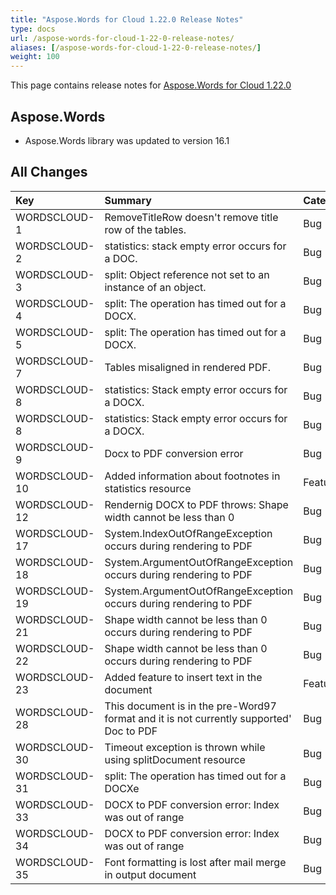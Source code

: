 ```yaml
---
title: "Aspose.Words for Cloud 1.22.0 Release Notes"
type: docs
url: /aspose-words-for-cloud-1-22-0-release-notes/
aliases: [/aspose-words-for-cloud-1-22-0-release-notes/]
weight: 100
---
```


This page contains release notes for [Aspose.Words for Cloud 1.22.0](http://www.aspose.com/downloads/words/cloud/new-releases/aspose.words-for-cloud-1.22.0/)

## Aspose.Words

- Aspose.Words library was updated to version 16.1

## All Changes

|Key |Summary |Category |
| :- | :- | :- |
|WORDSCLOUD-1 |RemoveTitleRow doesn't remove title row of the tables. |Bug |
|WORDSCLOUD-2 |statistics: stack empty error occurs for a DOC. |Bug |
|WORDSCLOUD-3 |split: Object reference not set to an instance of an object. |Bug |
|WORDSCLOUD-4 |split: The operation has timed out for a DOCX. |Bug |
|WORDSCLOUD-5 |split: The operation has timed out for a DOCX. |Bug |
|WORDSCLOUD-7 |Tables misaligned in rendered PDF. |Bug |
|WORDSCLOUD-8 |statistics: Stack empty error occurs for a DOCX. |Bug |
|WORDSCLOUD-8 |statistics: Stack empty error occurs for a DOCX. |Bug |
|WORDSCLOUD-9 |Docx to PDF conversion error |Bug |
|WORDSCLOUD-10 |Added information about footnotes in statistics resource |Feature |
|WORDSCLOUD-12 |Rendernig DOCX to PDF throws: Shape width cannot be less than 0 |Bug |
|WORDSCLOUD-17 |System.IndexOutOfRangeException occurs during rendering to PDF |Bug |
|WORDSCLOUD-18 |System.ArgumentOutOfRangeException occurs during rendering to PDF |Bug |
|WORDSCLOUD-19 |System.ArgumentOutOfRangeException occurs during rendering to PDF |Bug |
|WORDSCLOUD-21 |Shape width cannot be less than 0 occurs during rendering to PDF |Bug |
|WORDSCLOUD-22 |Shape width cannot be less than 0 occurs during rendering to PDF |Bug |
|WORDSCLOUD-23 |Added feature to insert text in the document  |Feature |
|WORDSCLOUD-28 |This document is in the pre-Word97 format and it is not currently supported' Doc to PDF |Bug |
|WORDSCLOUD-30 |Timeout exception is thrown while using splitDocument resource |Bug |
|WORDSCLOUD-31 |split: The operation has timed out for a DOCXe |Bug |
|WORDSCLOUD-33 |DOCX to PDF conversion error: Index was out of range |Bug |
|WORDSCLOUD-34 |DOCX to PDF conversion error: Index was out of range |Bug |
|WORDSCLOUD-35 |Font formatting is lost after mail merge in output document |Bug |


